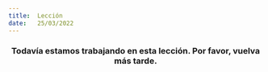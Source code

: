 ```yaml
---
title:  Lección
date:   25/03/2022
---
```


### <center>Todavía estamos trabajando en esta lección. Por favor, vuelva más tarde.</center>

